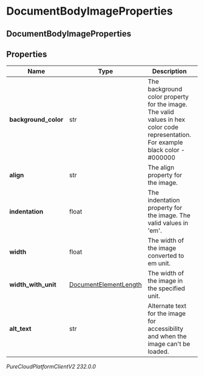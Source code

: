 # DocumentBodyImageProperties

## DocumentBodyImageProperties

## Properties

|Name | Type | Description | Notes|
|------------ | ------------- | ------------- | -------------|
| **background_color** | str | The background color property for the image. The valid values in hex color code representation. For example black color - #000000 | [optional] |
| **align** | str | The align property for the image. | [optional] |
| **indentation** | float | The indentation property for the image. The valid values in &#39;em&#39;. | [optional] |
| **width** | float | The width of the image converted to em unit. | [optional] |
| **width_with_unit** | [DocumentElementLength](DocumentElementLength) | The width of the image in the specified unit. | [optional] |
| **alt_text** | str | Alternate text for the image for accessibility and when the image can&#39;t be loaded. | [optional] |



_PureCloudPlatformClientV2 232.0.0_
